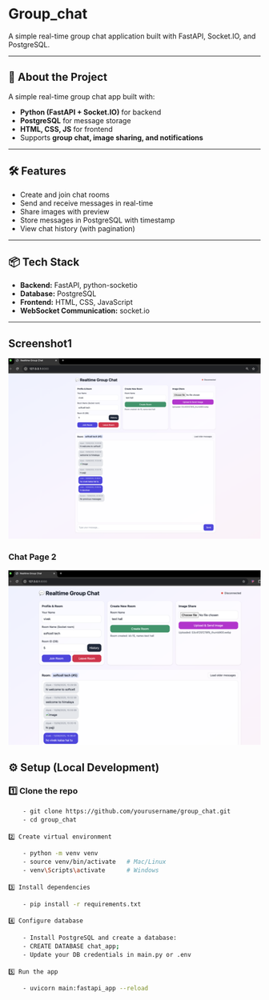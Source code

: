 # Group_chat
A simple real-time group chat application built with FastAPI, Socket.IO, and PostgreSQL.

---

## 🚀 About the Project
A simple real-time group chat app built with:
- **Python (FastAPI + Socket.IO)** for backend
- **PostgreSQL** for message storage
- **HTML, CSS, JS** for frontend
- Supports **group chat, image sharing, and notifications**

---

## 🛠 Features
- Create and join chat rooms
- Send and receive messages in real-time
- Share images with preview
- Store messages in PostgreSQL with timestamp
- View chat history (with pagination)

---

## 📦 Tech Stack
- **Backend:** FastAPI, python-socketio
- **Database:** PostgreSQL
- **Frontend:** HTML, CSS, JavaScript
- **WebSocket Communication:** socket.io

---
## Screenshot1

![Chat Page1](screenshots/Group_chat_Screenshot.png)

### Chat Page 2

![Chat Page 2](screenshots/group_chat_Screenshot2.png)

## ⚙️ Setup (Local Development)
### 1️⃣ Clone the repo
```bash
    - git clone https://github.com/yourusername/group_chat.git
    - cd group_chat

2️⃣ Create virtual environment

    - python -m venv venv
    - source venv/bin/activate   # Mac/Linux
    - venv\Scripts\activate      # Windows

3️⃣ Install dependencies

    - pip install -r requirements.txt

4️⃣ Configure database

    - Install PostgreSQL and create a database:
    - CREATE DATABASE chat_app;
    - Update your DB credentials in main.py or .env

5️⃣ Run the app

    - uvicorn main:fastapi_app --reload
